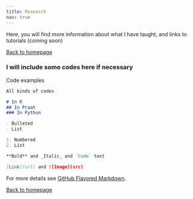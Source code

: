 ```yaml
---
title: Research
nav: true
---
```


Here, you will find more information about what I have taught, and links to tutorials (coming soon)

[Back to homepage](https://felixdtrudel.github.io/index.html)


### I will include some codes here if necessary

Code examples

```markdown
All kinds of codes

# In R
## In Praat
### In Python

- Bulleted
- List

1. Numbered
2. List

**Bold** and _Italic_ and `Code` text

[Link](url) and ![Image](src)
```

For more details see [GitHub Flavored Markdown](https://guides.github.com/features/mastering-markdown/).

[Back to homepage](https://felixdtrudel.github.io)
